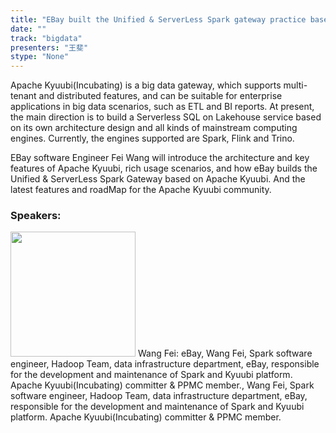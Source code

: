 ```yaml
---
title: "EBay built the Unified & ServerLess Spark gateway practice based on Apache Kyuubi(Incubating)"
date: "" 
track: "bigdata"
presenters: "王斐"
stype: "None"
---
```

Apache Kyuubi(Incubating) is a big data gateway, which supports multi-tenant and distributed features, and can be suitable for enterprise applications in big data scenarios, such as ETL and BI reports. At present, the main direction is to build a Serverless SQL on Lakehouse service based on its own architecture design and all kinds of mainstream computing engines. Currently, the engines supported are Spark, Flink and Trino.

EBay software Engineer Fei Wang will introduce the architecture and key features of Apache Kyuubi, rich usage scenarios, and how eBay builds the Unified & ServerLess Spark Gateway based on Apache Kyuubi. And the latest features and roadMap for the Apache Kyuubi community.
 ### Speakers: 
 <img src="images/speaker/1061.png" width="200" />
 Wang Fei: eBay, Wang Fei, Spark software engineer, Hadoop Team, data infrastructure department, eBay, responsible for the development and maintenance of Spark and Kyuubi platform. Apache Kyuubi(Incubating) committer & PPMC member., Wang Fei, Spark software engineer, Hadoop Team, data infrastructure department, eBay, responsible for the development and maintenance of Spark and Kyuubi platform. Apache Kyuubi(Incubating) committer & PPMC member.
 